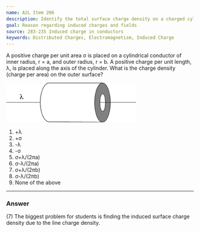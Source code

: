 ```yaml
---
name: A2L Item 206
description: Identify the total surface charge density on a charged cylindrical conductor with a charged wire lying along its axis.
goal: Reason regarding induced charges and fields
source: 283-235 Induced charge in conductors
keywords: Distributed Charges, Electromagnetism, Induced Charge
---
```


A positive charge per unit area &sigma; is placed on a cylindrical
conductor of inner radius, r = a, and outer radius, r = b.  A positive
charge per unit length, &lambda;, is placed along the axis of the
cylinder.  What is the charge density (charge per area) on the outer
surface?

![Item206_fig1.gif](../images/Item206_fig1.gif)

1. +&lambda;
2. +&sigma;
3. -&lambda;
4. -&sigma;
5. &sigma;+&lambda;/(2&pi;a)
6. &sigma;-&lambda;/(2&pi;a)
7. &sigma;+&lambda;/(2&pi;b)
8. &sigma;-&lambda;/(2&pi;b)
9. None of the above


<hr/>

### Answer

(7) The biggest problem for students is finding the induced surface
charge density due to the line charge density. 
